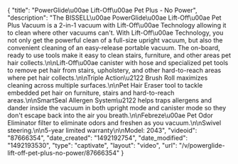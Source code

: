 {
    "title": "PowerGlide\u00ae Lift-Off\u00ae Pet Plus - No Power",
    "description": "The BISSELL\u00ae PowerGlide\u00ae Lift-Off\u00ae Pet Plus Vacuum is a 2-in-1 vacuum with Lift-Off\u00ae Technology allowing it to clean where other vacuums can't. With Lift-Off\u00ae Technology, you not only get the powerful clean of a full-size upright vacuum, but also the convenient cleaning of an easy-release portable vacuum. The on-board, ready to use tools make it easy to clean stairs, furniture, and other areas pet hair collects.\n\nLift-Off\u00ae canister with hose and specialized pet tools to remove pet hair from stairs, upholstery, and other hard-to-reach areas where pet hair collects.\n\nTriple Action\u2122 Brush Roll maximizes cleaning across multiple surfaces.\n\nPet Hair Eraser tool to tackle embedded pet hair on furniture, stairs and hard-to-reach areas.\n\nSmartSeal Allergen System\u2122 helps traps allergens and dander inside the vacuum in both upright mode and canister mode so they don't escape back into the air you breath.\n\nFebreze\u00ae Pet Odor Eliminator filter to eliminate odors and freshen as you vacuum.\n\nSwivel steering.\n\n5-year limited warranty\n\nModel: 2043",
    "videoid": "87666354",
    "date_created": "1492192754",
    "date_modified": "1492193530",
    "type": "captivate",
    "layout": "video",
    "url": "\/v\/powerglide-lift-off-pet-plus-no-power\/87666354"
}